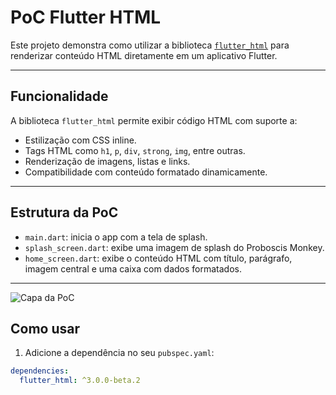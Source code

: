 # PoC Flutter HTML

Este projeto demonstra como utilizar a biblioteca [`flutter_html`](https://pub.dev/packages/flutter_html) para renderizar conteúdo HTML diretamente em um aplicativo Flutter.

---

## Funcionalidade

A biblioteca `flutter_html` permite exibir código HTML com suporte a:

- Estilização com CSS inline.
- Tags HTML como `h1`, `p`, `div`, `strong`, `img`, entre outras.
- Renderização de imagens, listas e links.
- Compatibilidade com conteúdo formatado dinamicamente.

---

## Estrutura da PoC

- `main.dart`: inicia o app com a tela de splash.
- `splash_screen.dart`: exibe uma imagem de splash do Proboscis Monkey.
- `home_screen.dart`: exibe o conteúdo HTML com título, parágrafo, imagem central e uma caixa com dados formatados.

---

![Capa da PoC](https://github.com/andersonmatte/poc_html_viewer/blob/master/assets/prints/printhtml.png)

## Como usar

1. Adicione a dependência no seu `pubspec.yaml`:

```yaml
dependencies:
  flutter_html: ^3.0.0-beta.2
